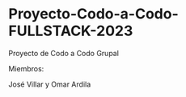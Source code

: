 # Proyecto-Codo-a-Codo-FULLSTACK-2023
Proyecto de Codo a Codo Grupal

Miembros:

José Villar y Omar Ardila
